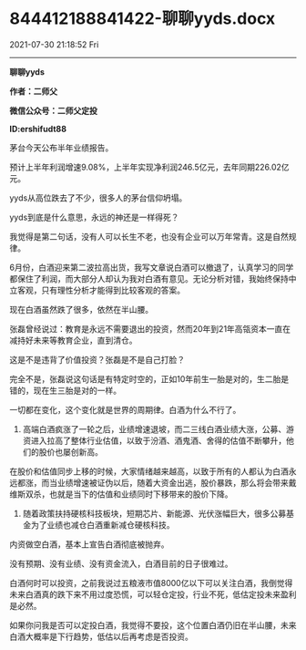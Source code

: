 # 844412188841422-聊聊yyds.docx

2021-07-30 21:18:52 Fri

----

__聊聊yyds__

__作者：二师父__

__微信公众号：二师父定投__

__ID:ershifudt88__

茅台今天公布半年业绩报告。

预计上半年利润增速9\.08%，上半年实现净利润246\.5亿元，去年同期226\.02亿元。

yyds从高位跌去了不少，很多人的茅台信仰坍塌。

yyds到底是什么意思，永远的神还是一样得死？

我觉得是第二句话，没有人可以长生不老，也没有企业可以万年常青。这是自然规律。

6月份，白酒迎来第二波拉高出货，我写文章说白酒可以撤退了，认真学习的同学都保住了利润，而大部分人却认为我对白酒有意见。无论分析对错，我始终保持中立客观，只有理性分析才能得到比较客观的答案。

现在白酒虽然跌了很多，依然在半山腰。

张磊曾经说过：教育是永远不需要退出的投资，然而20年到21年高瓴资本一直在减持好未来等教育企业，直到清仓。

这是不是违背了价值投资？张磊是不是自己打脸？

完全不是，张磊说这句话是有特定时空的，正如10年前生一胎是对的，生二胎是错的，现在生三胎是对的一样。

一切都在变化，这个变化就是世界的周期律。白酒为什么不行了。

1. 高端白酒疯涨了一轮之后，业绩增速退坡，而二三线白酒业绩大涨，公募、游资进入拉高了整体行业估值，以致于汾酒、酒鬼酒、舍得的估值不断攀升，他们的股价也屡创新高。

在股价和估值同步上移的时候，大家情绪越来越高，以致于所有的人都认为白酒永远都涨，而当业绩增速被证伪以后，随着大资金出逃，股价暴跌，那么将会带来戴维斯双杀，也就是当下的估值和业绩同时下移带来的股价下降。

1. 随着政策扶持硬核科技板块，短期芯片、新能源、光伏涨幅巨大，很多公募基金为了业绩也减仓白酒重新减仓硬核科技。

内资做空白酒，基本上宣告白酒彻底被抛弃。

没有预期、没有业绩、没有资金流入，白酒目前的日子很难过。

白酒何时可以投资，之前我说过五粮液市值8000亿以下可以关注白酒，我倒觉得未来白酒真的跌下来不用过度恐慌，可以轻仓定投，行业不死，低估定投未来盈利是必然。

如果你问我是否可以定投白酒，我觉得不要投，这个位置白酒仍旧在半山腰，未来白酒大概率是下行趋势，低估以后再考虑是否投资。

